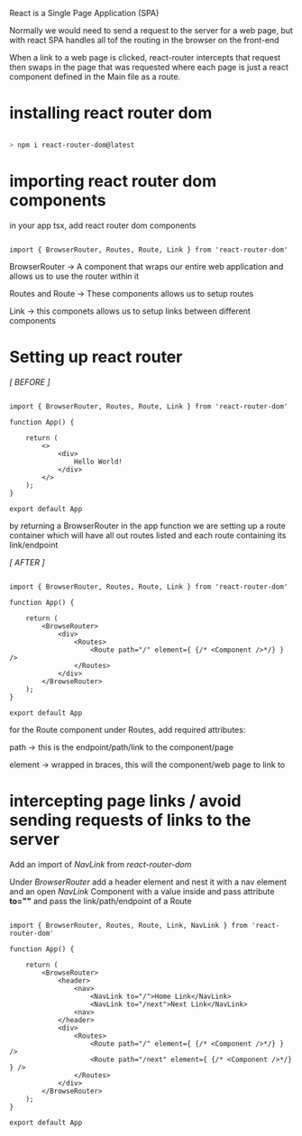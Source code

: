 React is a Single Page Application (SPA)


Normally we would need to send a request to the server for a web page, but with react SPA handles all tof the routing in the browser on the front-end

When a link to a web page is clicked, react-router intercepts that request then swaps in the page that was requested where each page is just a react component defined in the Main file as a route.

# installing react router dom

```bash

> npm i react-router-dom@latest

```

# importing react router dom components

in your app tsx, add react router dom components

```tsx

import { BrowserRouter, Routes, Route, Link } from 'react-router-dom'

```

BrowserRouter -> A component that wraps our entire web application and allows us to use the router within it

Routes and Route -> These components allows us to setup routes

Link -> this componets allows us to setup links between different components

# Setting up react router

*[ BEFORE ]*

```tsx

import { BrowserRouter, Routes, Route, Link } from 'react-router-dom'

function App() {

    return (
        <>
            <div>
                Hello World!
            </div>
        </>
    );
}

export default App

```

by returning a BrowserRouter in the app function we are setting up a route container which will have all out routes listed and each route containing its link/endpoint

*[ AFTER ]*

```tsx

import { BrowserRouter, Routes, Route, Link } from 'react-router-dom'

function App() {

    return (
        <BrowseRouter>
            <div>
                <Routes>
                    <Route path="/" element={ {/* <Component />*/} } />
                </Routes>
            </div>
        </BrowseRouter>
    );
}

export default App

```

for the Route component under Routes, add required attributes:

path -> this is the endpoint/path/link to the component/page

element -> wrapped in braces, this will the component/web page to link to

# intercepting page links / avoid sending requests of links to the server

Add an import of *NavLink* from *react-router-dom*

Under *BrowserRouter* add a header element and nest it with a nav element and an open *NavLink* Component with a value inside and pass attribute **to=""** and pass the link/path/endpoint of a Route

```tsx

import { BrowserRouter, Routes, Route, Link, NavLink } from 'react-router-dom'

function App() {

    return (
        <BrowseRouter>
            <header>
                <nav>
                    <NavLink to="/">Home Link</NavLink>
                    <NavLink to="/next">Next Link</NavLink>
                <nav>
            </header>
            <div>
                <Routes>
                    <Route path="/" element={ {/* <Component />*/} } />
                    <Route path="/next" element={ {/* <Component />*/} } />
                </Routes>
            </div>
        </BrowseRouter>
    );
}

export default App

```

